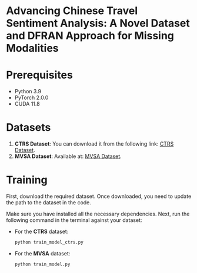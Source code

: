 # Advancing Chinese Travel Sentiment Analysis: A Novel Dataset and DFRAN Approach for Missing Modalities
# Prerequisites

- Python 3.9
- PyTorch 2.0.0
- CUDA 11.8

# Datasets

1. **CTRS Dataset**: You can download it from the following link: [CTRS Dataset](https://www.kaggle.com/datasets/borain/ctrsd).
2. **MVSA Dataset**: Available at: [MVSA Dataset](https://mcrlab.net/research/mvsa-sentiment-analysis-on-multi-view-social-data/).

# Training

First, download the required dataset. Once downloaded, you need to update the path to the dataset in the code.

Make sure you have installed all the necessary dependencies. Next, run the following command in the terminal against your dataset:

- For the **CTRS** dataset:

  ```bash
  python train_model_ctrs.py
  
- For the **MVSA** dataset:
  ```bash
  python train_model.py

